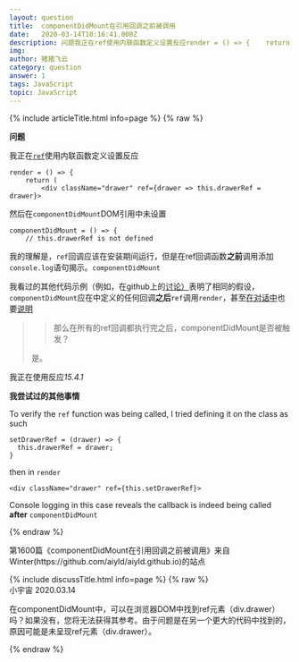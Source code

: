 ```yaml
---
layout: question
title:  componentDidMount在引用回调之前被调用
date:   2020-03-14T10:16:41.000Z
description: 问题我正在ref使用内联函数定义设置反应render = () => {    return (        <div className=...
img: 
author: 猪猪飞云
category: question
answer: 1
tags: JavaScript
topic: JavaScript
---
```

<div class="article-root">
  <div class="article">
    {% include articleTitle.html info=page %}
    {% raw %}
    <div class="article-content"><p><strong><font style="vertical-align: inherit;"><font style="vertical-align: inherit;">问题</font></font></strong></p>

<p><font style="vertical-align: inherit;"><font style="vertical-align: inherit;">我正在</font></font><a href="https://facebook.github.io/react/docs/refs-and-the-dom.html" rel="noreferrer"><code>ref</code></a><font style="vertical-align: inherit;"><font style="vertical-align: inherit;">使用内联函数定义</font><font style="vertical-align: inherit;">设置反应</font></font></p>

<pre><code>render = () =&gt; {<font></font>
    return (<font></font>
        &lt;div className="drawer" ref={drawer =&gt; this.drawerRef = drawer}&gt;<font></font>
</code></pre>

<p><font style="vertical-align: inherit;"><font style="vertical-align: inherit;">然后在</font></font><code>componentDidMount</code><font style="vertical-align: inherit;"><font style="vertical-align: inherit;">DOM引用中未设置</font></font></p>

<pre><code>componentDidMount = () =&gt; {<font></font>
    // this.drawerRef is not defined<font></font>
</code></pre>

<p><font style="vertical-align: inherit;"><font style="vertical-align: inherit;">我的理解是，</font></font><code>ref</code><font style="vertical-align: inherit;"><font style="vertical-align: inherit;">回调应该在安装期间运行，但是</font><font style="vertical-align: inherit;">在ref回调函数</font><strong><font style="vertical-align: inherit;">之前</font></strong><font style="vertical-align: inherit;">调用</font><font style="vertical-align: inherit;">添加</font></font><code>console.log</code><font style="vertical-align: inherit;"><font style="vertical-align: inherit;">语句揭示</font><font style="vertical-align: inherit;">。</font></font><code>componentDidMount</code><font style="vertical-align: inherit;"></font><strong><font style="vertical-align: inherit;"></font></strong><font style="vertical-align: inherit;"></font></p>

<p><font style="vertical-align: inherit;"><font style="vertical-align: inherit;">我看过的其他代码示例（例如，</font><font style="vertical-align: inherit;">在github上的</font></font><a href="https://github.com/facebook/react/issues/6249" rel="noreferrer"><font style="vertical-align: inherit;"><font style="vertical-align: inherit;">讨论）</font></font></a><font style="vertical-align: inherit;"><font style="vertical-align: inherit;">表明了相同的假设，</font></font><code>componentDidMount</code><font style="vertical-align: inherit;"><font style="vertical-align: inherit;">应在中</font><font style="vertical-align: inherit;">定义的</font><font style="vertical-align: inherit;">任何</font><font style="vertical-align: inherit;">回调</font></font><strong><font style="vertical-align: inherit;"><font style="vertical-align: inherit;">之后</font></font></strong><font style="vertical-align: inherit;"></font><code>ref</code><font style="vertical-align: inherit;"><font style="vertical-align: inherit;">调用</font></font><code>render</code><font style="vertical-align: inherit;"><font style="vertical-align: inherit;">，甚至</font><a href="https://github.com/facebook/react/issues/6249#issuecomment-272026401" rel="noreferrer"><font style="vertical-align: inherit;">在对话中</font></a><font style="vertical-align: inherit;">也要</font></font><a href="https://github.com/facebook/react/issues/6249#issuecomment-272026401" rel="noreferrer"><font style="vertical-align: inherit;"><font style="vertical-align: inherit;">说明</font></font></a></p>

<blockquote>
  <blockquote>
    <p><font style="vertical-align: inherit;"><font style="vertical-align: inherit;">那么在所有的ref回调都执行完之后，componentDidMount是否被触发？</font></font></p>
  </blockquote>
  
  <p><font style="vertical-align: inherit;"><font style="vertical-align: inherit;">是。</font></font></p>
</blockquote>

<p><font style="vertical-align: inherit;"><font style="vertical-align: inherit;">我正在使用反应</font></font><em><font style="vertical-align: inherit;"><font style="vertical-align: inherit;">15.4.1</font></font></em></p>

<p><strong><font style="vertical-align: inherit;"><font style="vertical-align: inherit;">我尝试过的其他事情</font></font></strong></p>

<p>To verify the <code>ref</code> function was being called, I tried defining it on the class as such</p>

<pre><code>setDrawerRef = (drawer) =&gt; {<font></font>
  this.drawerRef = drawer;<font></font>
}<font></font>
</code></pre>

<p>then in <code>render</code></p>

<pre><code>&lt;div className="drawer" ref={this.setDrawerRef}&gt;
</code></pre>

<p>Console logging in this case reveals the callback is indeed being called <strong>after</strong> <code>componentDidMount</code></p></div>
    {% endraw %}
  </div>
  <p class="winter_mark">第1600篇《componentDidMount在引用回调之前被调用》来自Winter(https://github.com/aiyld/aiyld.github.io)的站点</p>
  <div class="discuss-wrapper">
    {% include discussTitle.html info=page %}
    {% raw %}
    <div class="discuss-list">
    <div class="discuss-item">
        <div class="discuss-parent">
          <div class="discuss-meta">
            <span class="discuss-user">小宇宙</span>
            <span class="discuss-time">2020.03.14</span>
          </div>
          <div class="discuss-comment"><p><font style="vertical-align: inherit;"><font style="vertical-align: inherit;">在componentDidMount中，可以在浏览器DOM中找到ref元素（div.drawer）吗？</font><font style="vertical-align: inherit;">如果没有，您将无法获得其参考。</font><font style="vertical-align: inherit;">由于问题是在另一个更大的代码中找到的，原因可能是未呈现ref元素（div.drawer）。</font></font></p></div>
        </div></div>
    </div>
    {% endraw %}
  </div>
<div>
